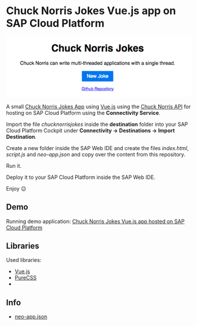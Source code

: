 # Chuck Norris Jokes Vue.js app on SAP Cloud Platform

![Chuck Norris Jokes App Screenshot](images/jokes-screenshot.png)

A small [Chuck Norris Jokes App](https://chucknorrisjokesvuesapcp-d062712trial.dispatcher.hanatrial.ondemand.com/index.html?hc_reset) using [Vue.js](https://vuejs.org/) using the [Chuck Norris API](http://www.icndb.com/api/) for hosting on SAP Cloud Platform using the **Connectivity Service**.

Import the file *chucknorrisjokes* inside the **destination** folder into your SAP Cloud Platform Cockpit under **Connectivity -> Destinations -> Import Destination**.

Create a new folder inside the SAP Web IDE and create the files *index.html*, *script.js* and *neo-app.json* and copy over the content from this repository.

Run it.

Deploy it to your SAP Cloud Platform inside the SAP Web IDE.

Enjoy 😉

## Demo
Running demo application: [Chuck Norris Jokes Vue.js app hosted on SAP Cloud Platform](https://chucknorrisjokesvuesapcp-d062712trial.dispatcher.hanatrial.ondemand.com/index.html?hc_reset)

## Libraries
Used libraries:
* [Vue.js](https://vuejs.org/)
* [PureCSS](https://purecss.io/)
* 
## Info
* [neo-app.json](https://help.sap.com/viewer/65de2977205c403bbc107264b8eccf4b/Cloud/en-US/aed1ffa3f3e741b3a4573c9e475aa2a4.html)